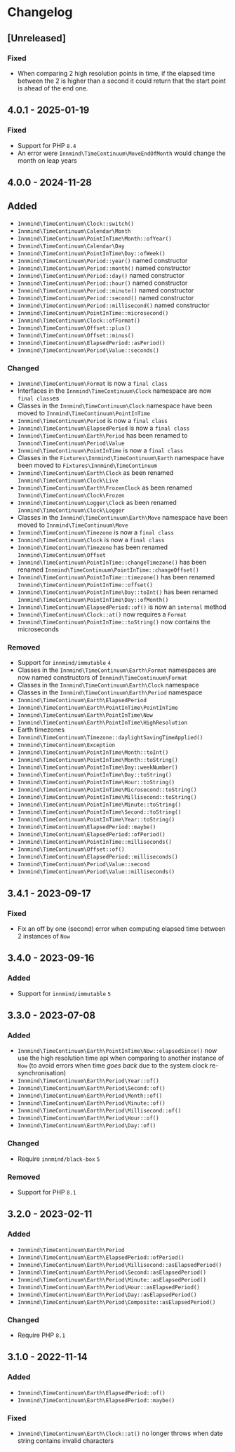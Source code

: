 # Changelog

## [Unreleased]

### Fixed

- When comparing 2 high resolution points in time, if the elapsed time between the 2 is higher than a second it could return that the start point is ahead of the end one.

## 4.0.1 - 2025-01-19

### Fixed

- Support for PHP `8.4`
- An error were `Innmind\TimeContinuum\MoveEndOfMonth` would change the month on leap years

## 4.0.0 - 2024-11-28

## Added

- `Innmind\TimeContinuum\Clock::switch()`
- `Innmind\TimeContinuum\Calendar\Month`
- `Innmind\TimeContinuum\PointInTime\Month::ofYear()`
- `Innmind\TimeContinuum\Calendar\Day`
- `Innmind\TimeContinuum\PointInTime\Day::ofWeek()`
- `Innmind\TimeContinuum\Period::year()` named constructor
- `Innmind\TimeContinuum\Period::month()` named constructor
- `Innmind\TimeContinuum\Period::day()` named constructor
- `Innmind\TimeContinuum\Period::hour()` named constructor
- `Innmind\TimeContinuum\Period::minute()` named constructor
- `Innmind\TimeContinuum\Period::second()` named constructor
- `Innmind\TimeContinuum\Period::millisecond()` named constructor
- `Innmind\TimeContinuum\PointInTime::microsecond()`
- `Innmind\TimeContinuum\Clock::ofFormat()`
- `Innmind\TimeContinuum\Offset::plus()`
- `Innmind\TimeContinuum\Offset::minus()`
- `Innmind\TimeContinuum\ElapsedPeriod::asPeriod()`
- `Innmind\TimeContinuum\Period\Value::seconds()`

### Changed

- `Innmind\TimeContinuum\Format` is now a `final class`
- Interfaces in the `Innmind\TimeContinuum\Clock` namespace are now `final class`es
- Classes in the `Innmind\TimeContinuum\Clock` namespace have been moved to `Innmind\TimeContinuum\PointInTime`
- `Innmind\TimeContinuum\Period` is now a `final class`
- `Innmind\TimeContinuum\ElapsedPeriod` is now a `final class`
- `Innmind\TimeContinuum\Earth\Period` has been renamed to `Innmind\TimeContinuum\Period\Value`
- `Innmind\TimeContinuum\PointInTime` is now a `final class`
- Classes in the `Fixtures\Innmind\TimeContinuum\Earth` namespace have been moved to `Fixtures\Innmind\TimeContinuum`
- `Innmind\TimeContinuum\Earth\Clock` as been renamed `Innmind\TimeContinuum\Clock\Live`
- `Innmind\TimeContinuum\Earth\FrozenClock` as been renamed `Innmind\TimeContinuum\Clock\Frozen`
- `Innmind\TimeContinuum\Logger\Clock` as been renamed `Innmind\TimeContinuum\Clock\Logger`
- Classes in the `Innmind\TimeContinuum\Earth\Move` namespace have been moved to `Innmind\TimeContinuum\Move`
- `Innmind\TimeContinuum\Timezone` is now a `final class`
- `Innmind\TimeContinuum\Clock` is now a `final class`
- `Innmind\TimeContinuum\Timezone` has been renamed `Innmind\TimeContinuum\Offset`
- `Innmind\TimeContinuum\PointInTime::changeTimezone()` has been renamed `Innmind\TimeContinuum\PointInTime::changeOffset()`
- `Innmind\TimeContinuum\PointInTime::timezone()` has been renamed `Innmind\TimeContinuum\PointInTime::offset()`
- `Innmind\TimeContinuum\PointInTime\Day::toInt()` has been renamed `Innmind\TimeContinuum\PointInTime\Day::ofMonth()`
- `Innmind\TimeContinuum\ElapsedPeriod::of()` is now an `internal` method
- `Innmind\TimeContinuum\Clock::at()` now requires a `Format`
- `Innmind\TimeContinuum\PointInTime::toString()` now contains the microseconds

### Removed

- Support for `innmind/immutable` `4`
- Classes in the `Innmind\TimeContinuum\Earth\Format` namespaces are now named constructors of `Innmind\TimeContinuum\Format`
- Classes in the `Innmind\TimeContinuum\Earth\Clock` namespace
- Classes in the `Innmind\TimeContinuum\Earth\Period` namespace
- `Innmind\TimeContinuum\Earth\ElapsedPeriod`
- `Innmind\TimeContinuum\Earth\PointInTime\PointInTime`
- `Innmind\TimeContinuum\Earth\PointInTime\Now`
- `Innmind\TimeContinuum\Earth\PointInTime\HighResolution`
- Earth timezones
- `Innmind\TimeContinuum\Timezone::daylightSavingTimeApplied()`
- `Innmind\TimeContinuum\Exception`
- `Innmind\TimeContinuum\PointInTime\Month::toInt()`
- `Innmind\TimeContinuum\PointInTime\Month::toString()`
- `Innmind\TimeContinuum\PointInTime\Day::weekNumber()`
- `Innmind\TimeContinuum\PointInTime\Day::toString()`
- `Innmind\TimeContinuum\PointInTime\Hour::toString()`
- `Innmind\TimeContinuum\PointInTime\Microsecond::toString()`
- `Innmind\TimeContinuum\PointInTime\Millisecond::toString()`
- `Innmind\TimeContinuum\PointInTime\Minute::toString()`
- `Innmind\TimeContinuum\PointInTime\Second::toString()`
- `Innmind\TimeContinuum\PointInTime\Year::toString()`
- `Innmind\TimeContinuum\ElapsedPeriod::maybe()`
- `Innmind\TimeContinuum\ElapsedPeriod::ofPeriod()`
- `Innmind\TimeContinuum\PointInTime::milliseconds()`
- `Innmind\TimeContinuum\Offset::of()`
- `Innmind\TimeContinuum\ElapsedPeriod::milliseconds()`
- `Innmind\TimeContinuum\Period\Value::second`
- `Innmind\TimeContinuum\Period\Value::milliseconds()`

## 3.4.1 - 2023-09-17

### Fixed

- Fix an off by one (second) error when computing elapsed time between 2 instances of `Now`

## 3.4.0 - 2023-09-16

### Added

- Support for `innmind/immutable` `5`

## 3.3.0 - 2023-07-08

### Added

- `Innmind\TimeContinuum\Earth\PointInTime\Now::elapsedSince()` now use the high resolution time api when comparing to another instance of `Now` (to avoid errors when time _goes back_ due to the system clock re-synchronisation)
- `Innmind\TimeContinuum\Earth\Period\Year::of()`
- `Innmind\TimeContinuum\Earth\Period\Second::of()`
- `Innmind\TimeContinuum\Earth\Period\Month::of()`
- `Innmind\TimeContinuum\Earth\Period\Minute::of()`
- `Innmind\TimeContinuum\Earth\Period\Millisecond::of()`
- `Innmind\TimeContinuum\Earth\Period\Hour::of()`
- `Innmind\TimeContinuum\Earth\Period\Day::of()`

### Changed

- Require `innmind/black-box` `5`

### Removed

- Support for PHP `8.1`

## 3.2.0 - 2023-02-11

### Added

- `Innmind\TimeContinuum\Earth\Period`
- `Innmind\TimeContinuum\Earth\ElapsedPeriod::ofPeriod()`
- `Innmind\TimeContinuum\Earth\Period\Millisecond::asElapsedPeriod()`
- `Innmind\TimeContinuum\Earth\Period\Second::asElapsedPeriod()`
- `Innmind\TimeContinuum\Earth\Period\Minute::asElapsedPeriod()`
- `Innmind\TimeContinuum\Earth\Period\Hour::asElapsedPeriod()`
- `Innmind\TimeContinuum\Earth\Period\Day::asElapsedPeriod()`
- `Innmind\TimeContinuum\Earth\Period\Composite::asElapsedPeriod()`

### Changed

- Require PHP `8.1`

## 3.1.0 - 2022-11-14

### Added

- `Innmind\TimeContinuum\Earth\ElapsedPeriod::of()`
- `Innmind\TimeContinuum\Earth\ElapsedPeriod::maybe()`

### Fixed

- `Innmind\TimeContinuum\Earth\Clock::at()` no longer throws when date string contains invalid characters
